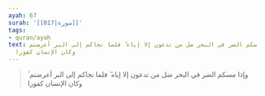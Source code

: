 ```yaml
---
ayah: 67
surah: '[[017|سورة]]'
tags:
- quran/ayah
text: وإذا مسكم الضر في البحر ضل من تدعون إلا إياه ۖ فلما نجاكم إلى البر أعرضتم ۚ
  وكان الإنسان كفورا
---
```

> وإذا مسكم الضر في البحر ضل من تدعون إلا إياه ۖ فلما نجاكم إلى البر أعرضتم ۚ وكان الإنسان كفورا
